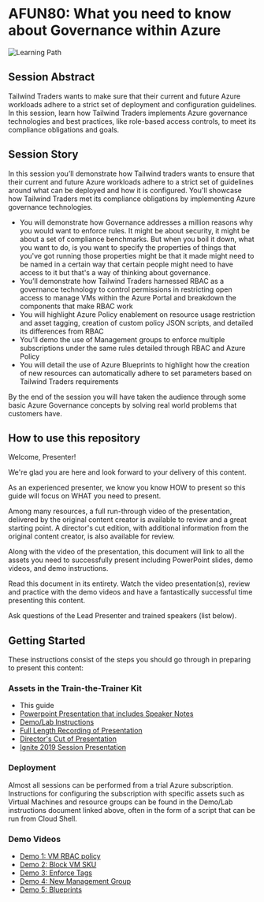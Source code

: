 # AFUN80: What you need to know about Governance within Azure

 ![Learning Path](https://img.shields.io/badge/Learning%20Path-AFUN-fe5e00?logo=microsoft)

## Session Abstract
Tailwind Traders wants to make sure that their current and future Azure workloads adhere to a strict set of deployment and configuration guidelines. In this session, learn how Tailwind Traders implements Azure governance technologies and best practices, like role-based access controls, to meet its compliance obligations and goals.

## Session Story
In this session you’ll demonstrate how Tailwind traders wants to ensure that their current and future Azure workloads adhere to a strict set of guidelines around what can be deployed and how it is configured. You'll showcase how Tailwind Traders met its compliance obligations by implementing Azure governance technologies.
<ul>
<li>You will demonstrate how Governance addresses a million reasons why you would want to enforce rules.  It might be about security, it might be about a set of compliance benchmarks. But when you boil it down, what you want to do, is you want to specify the properties of things that you've got running those properties might be that it made might need to be named in a certain way that certain people might need to have access to it but that's a way of thinking about governance.</li>
<li>You’ll demonstrate how Tailwind Traders harnessed RBAC as a governance technology to control permissions in restricting open access to manage VMs within the Azure Portal and breakdown the components that make RBAC work</li>
<li>You will highlight Azure Policy enablement on resource usage restriction and asset tagging, creation of custom policy JSON scripts, and detailed its differences from RBAC</li>
<li>You’ll demo the use of Management groups to enforce multiple subscriptions under the same rules detailed through RBAC and Azure Policy</li>
<li>You will detail the use of Azure Blueprints to highlight how the creation of new resources can automatically adhere to set parameters based on Tailwind Traders requirements</li>
</ul>
 
By the end of the session you will have taken the audience through some basic Azure Governance concepts by solving real world problems that customers have. 

## How to use this repository
Welcome, Presenter!

We're glad you are here and look forward to your delivery of this content.

As an experienced presenter, we know you know HOW to present so this guide will focus on WHAT you need to present.

Among many resources, a full run-through video of the presentation, delivered by the original content creator is available to review and a great starting point. A director's cut edition, with additional information from the original content creator, is also available for review.

Along with the video of the presentation, this document will link to all the assets you need to successfully present including PowerPoint slides, demo videos, and demo instructions.

Read this document in its entirety. Watch the video presentation(s), review and practice with the demo videos and have a fantastically successful time presenting this content.

Ask questions of the Lead Presenter and trained speakers (list below).

## Getting Started
These instructions consist of the steps you should go through in preparing to present this content:

### Assets in the Train-the-Trainer Kit


- This guide
- [Powerpoint Presentation that includes Speaker Notes](https://globaleventcdn.blob.core.windows.net/assets/afun/afun80/afun80.pptx)
- [Demo/Lab Instructions](https://globaleventcdn.blob.core.windows.net/assets/afun/afun80/AFUN%2080%20LAB%20NOTES-Draft1.docx)
- [Full Length Recording of Presentation](https://globaleventcdn.blob.core.windows.net/assets/afun/afun80/AFUN80%20Governance%20Azure%20-%20Fundamentals.mp4)
- [Director's Cut of Presentation](https://globaleventcdn.blob.core.windows.net/assets/afun/afun80/FUN80%20Directors%20Cut.mp4)
- [Ignite 2019 Session Presentation](https://globaleventcdn.blob.core.windows.net/assets/afun/afun80/AFUN_80_IGNITE.mp4)



### Deployment

Almost all sessions can be performed from a trial Azure subscription. Instructions for configuring the subscription with specific assets such as Virtual Machines and resource groups can be found in the Demo/Lab instructions document linked above, often in the form of a script that can be run from Cloud Shell. 

### Demo Videos


- [Demo 1: VM RBAC policy](https://globaleventcdn.blob.core.windows.net/assets/afun/afun80/1%20VM%20RBAC.mp4)
- [Demo 2: Block VM SKU](https://globaleventcdn.blob.core.windows.net/assets/afun/afun80/2%20POLICY%20BLOCK%20VM%20SKU.mp4)
- [Demo 3: Enforce Tags](https://globaleventcdn.blob.core.windows.net/assets/afun/afun80/3%20Enforce%20Tags.mp4)
- [Demo 4: New Management Group](https://globaleventcdn.blob.core.windows.net/assets/afun/afun80/4%20New%20Management%20Group%20Final.mp4)
- [Demo 5: Blueprints](https://globaleventcdn.blob.core.windows.net/assets/afun/afun80/5%20Blueprints%20Demo.mp4)

